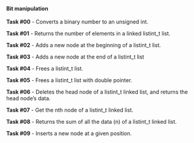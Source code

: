 #### Bit manipulation

**Task #00** - Converts a binary number to an unsigned int.

**Task #01** - Returns the number of elements in a linked listint_t list.

**Task #02** - Adds a new node at the beginning of a listint_t list.

**Task #03** - Adds a new node at the end of a listint_t list

**Task #04** - Frees a listint_t list.

**Task #05** - Frees a listint_t list with double pointer.

**Task #06** - Deletes the head node of a listint_t linked list, and returns the head node’s data.

**Task #07** - Get the nth node of a listint_t linked list.

**Task #08** - Returns the sum of all the data (n) of a listint_t linked list.

**Task #09** - Inserts a new node at a given position.